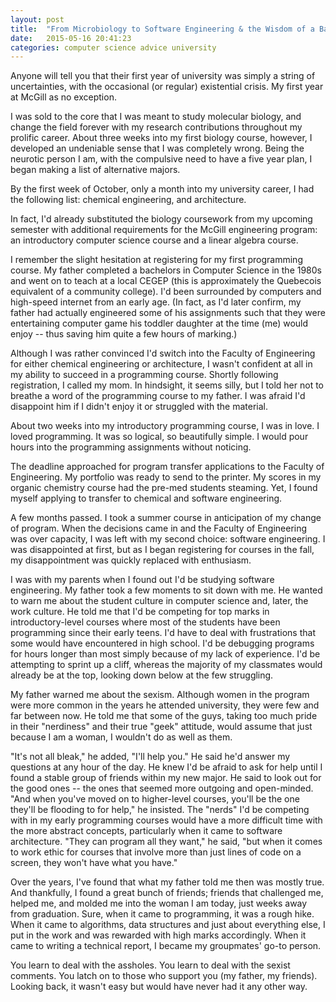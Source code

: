 ```yaml
---
layout: post
title:  "From Microbiology to Software Engineering & the Wisdom of a Baby Boomer"
date:   2015-05-16 20:41:23
categories: computer science advice university
---
```


Anyone will tell you that their first year of university was simply a string of uncertainties, with the occasional (or regular) existential crisis. My first year at McGill as no exception.

I was sold to the core that I was meant to study molecular biology, and change the field forever with my research contributions throughout my prolific career. About three weeks into my first biology course, however, I developed an undeniable sense that I was completely wrong. Being the neurotic person I am, with the compulsive need to have a five year plan, I began making a list of alternative majors. 

By the first week of October, only a month into my university career, I had the following list: chemical engineering, and architecture.

In fact, I'd already substituted the biology coursework from my upcoming semester with additional requirements for the McGill engineering program: an introductory computer science course and a linear algebra course.

I remember the slight hesitation at registering for my first programming course. My father completed a bachelors in Computer Science in the 1980s and went on to teach at a local CEGEP (this is approximately the Quebecois equivalent of a community college). I'd been surrounded by computers and high-speed internet from an early age. (In fact, as I'd later confirm, my father had actually engineered some of his assignments such that they were entertaining computer game his toddler daughter at the time (me) would enjoy -- thus saving him quite a few hours of marking.)

Although I was rather convinced I'd switch into the Faculty of Engineering for either chemical engineering or architecture, I wasn't confident at all in my ability to succeed in a programming course. Shortly following registration, I called my mom. In hindsight, it seems silly, but I told her not to breathe a word of the programming course to my father. I was afraid I'd disappoint him if I didn't enjoy it or struggled with the material. 

About two weeks into my introductory programming course, I was in love. I loved programming. It was so logical, so beautifully simple. I would pour hours into the programming assignments without noticing.

The deadline approached for program transfer applications to the Faculty of Engineering. My portfolio was ready to send to the printer. My scores in my organic chemistry course had the pre-med students steaming. Yet, I found myself applying to transfer to chemical and software engineering. 

A few months passed. I took a summer course in anticipation of my change of program. When the decisions came in and the Faculty of Engineering was over capacity, I was left with my second choice: software engineering. I was disappointed at first, but as I began registering for courses in the fall, my disappointment was quickly replaced with enthusiasm.

I was with my parents when I found out I'd be studying software engineering. My father took a few moments to sit down with me. He wanted to warn me about the student culture in computer science and, later, the work culture. He told me that I'd be competing for top marks in introductory-level courses where most of the students have been programming since their early teens. I'd have to deal with frustrations that some would have encountered in high school. I'd be debugging programs for hours longer than most simply because of my lack of experience. I'd be attempting to sprint up a cliff, whereas the majority of my classmates would already be at the top, looking down below at the few struggling.

My father warned me about the sexism. Although women in the program were more common in the years he attended university, they were few and far between now. He told me that some of the guys, taking too much pride in their "nerdiness" and their true "geek" attitude, would assume that just because I am a woman, I wouldn't do as well as them.

"It's not all bleak," he added, "I'll help you." He said he'd answer my questions at any hour of the day. He knew I'd be afraid to ask for help until I found a stable group of friends within my new major. He said to look out for the good ones -- the ones that seemed more outgoing and open-minded. "And when you've moved on to higher-level courses, you'll be the one they'll be flooding to for help," he insisted. The "nerds" I'd be competing with in my early programming courses would have a more difficult time with the more abstract concepts, particularly when it came to software architecture. "They can program all they want," he said, "but when it comes to work ethic for courses that involve more than just lines of code on a screen, they won't have what you have."

Over the years, I've found that what my father told me then was mostly true. And thankfully, I found a great bunch of friends; friends that challenged me, helped me, and molded me into the woman I am today, just weeks away from graduation. Sure, when it came to programming, it was a rough hike. When it came to algorithms, data structures and just about everything else, I put in the work and was rewarded with high marks accordingly. When it came to writing a technical report, I became my groupmates' go-to person.

You learn to deal with the assholes. You learn to deal with the sexist comments. You latch on to those who support you (my father, my friends). Looking back, it wasn't easy but would have never had it any other way.
